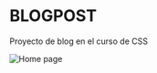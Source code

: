 # BLOGPOST

Proyecto de blog en el curso de CSS 

<image src="./assets/img/pagina-home.png" alt="Home page">
<!-- <image src="./assets/img/pagina-blogs.png" alt="Blogs page">
<image src="./assets/img/pagina-blog.png" alt="Blog page">
<image src="./assets/img/pagina-perfil.webp" alt="Profile page"> -->